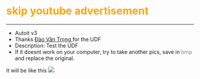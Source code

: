 
<font color = "orange">
<h1>
	skip youtube advertisement
</h1>
</font>
<hr>
<ul>
	<li>
		Autoit v3
	</li>
	<li>
		Thanks 
		<a href="https://trong.live" target = "_blank">
			Đào Văn Trọng
		</a> for the UDF
	</li>
	<li>
		Description: Test the UDF
	</li>
	<li>
		If it doesnt work on your computer, try to take another pics, save in <font color="gray"> bmp </font>and replace the original.
	</li>
</ul>

It will be like this 
<img src = "https://raw.githubusercontent.com/feature45/media/huuloc/skip_ytb_ads.gif?token=AVZSEJLKZ6WLJTCKIJXUA6TBSPULU">

